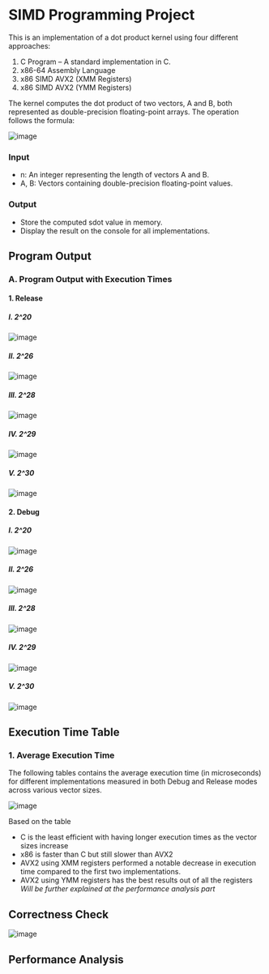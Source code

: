 # SIMD Programming Project
This is an implementation of a dot product kernel using four different approaches:
1. C Program – A standard implementation in C.
2. x86-64 Assembly Language 
3. x86 SIMD AVX2 (XMM Registers) 
4. x86 SIMD AVX2 (YMM Registers) 

The kernel computes the dot product of two vectors, A and B, both represented as double-precision floating-point arrays. The operation follows the formula:

![image](https://github.com/user-attachments/assets/b78fa56c-2bfe-4d15-aed9-3d40b6efd9ee)

### Input
- n: An integer representing the length of vectors A and B.
-  A, B: Vectors containing double-precision floating-point values.

### Output
- Store the computed sdot value in memory.
- Display the result on the console for all implementations.




## Program Output
### A. Program Output with Execution Times

#### 1. Release <br />
##### I. 2^20

![image](https://github.com/user-attachments/assets/30ca8fb3-e4e4-4e43-a232-1ac3892525c5)

##### II. 2^26

![image](https://github.com/user-attachments/assets/1f404b04-cf70-4118-9387-d5eb05b4f4c8)

##### III. 2^28

![image](https://github.com/user-attachments/assets/8fe60eb6-f396-4b85-acfe-1236808087b0)


##### IV. 2^29

![image](https://github.com/user-attachments/assets/37dce62f-2094-436d-9ec1-b552e5d38afd)


##### V. 2^30

![image](https://github.com/user-attachments/assets/3ecc4d8a-c0b9-419e-ab3d-d8bdf67c1ccb)



#### 2. Debug <br />
##### I. 2^20

![image](https://github.com/user-attachments/assets/f08fa98b-35b8-4a46-a009-bce0b7162641)

##### II. 2^26


![image](https://github.com/user-attachments/assets/bb4f4b7e-930c-45fb-a739-008c1df6b73f)


##### III. 2^28

![image](https://github.com/user-attachments/assets/d1260fc4-0576-414c-9a12-7fba40e4b5ac)



##### IV. 2^29

![image](https://github.com/user-attachments/assets/efd5f5b3-05e3-4c11-8326-fa5f7ce7fce2)


##### V. 2^30

![image](https://github.com/user-attachments/assets/ea621325-9902-4741-8d4c-a8eda5c93fd6)


## Execution Time Table
### 1. Average Execution Time
The following tables contains the average execution time (in microseconds) for different implementations  measured in both Debug and Release modes across various vector sizes.

![image](https://github.com/user-attachments/assets/3b5f2003-f502-49a4-9ce6-818db5970602)

Based on the table 
- C is the least efficient with having longer execution times as the vector sizes increase
- x86 is faster than C but still slower than AVX2
- AVX2 using XMM registers performed a notable decrease in execution time compared to the first two implementations.
- AVX2 using YMM registers has the best results out of all the registers
*Will be further explained at the performance analysis part*
## Correctness Check
![image](https://github.com/user-attachments/assets/ee2d3e06-f407-4580-bf34-74400c3b0238)

## Performance Analysis
